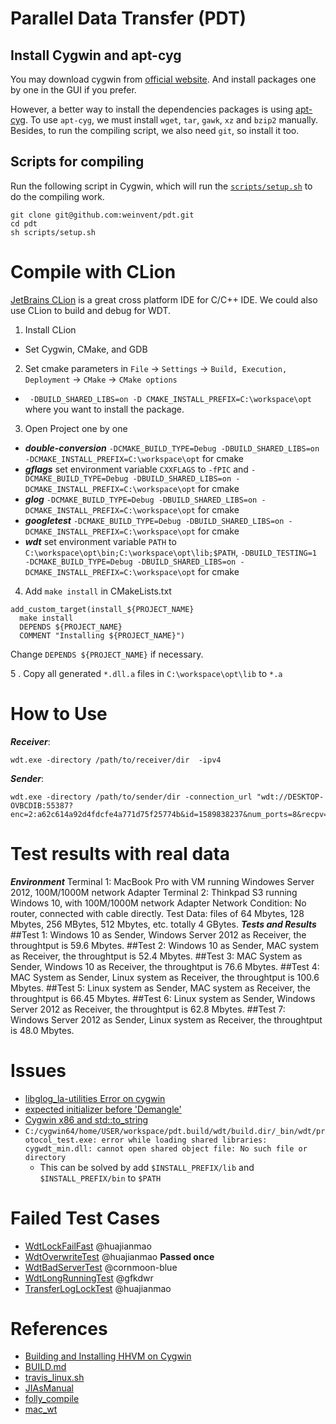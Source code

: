 # Parallel Data Transfer (PDT)

## Install Cygwin and apt-cyg
You may download cygwin from [official website](http://cygwin.com/setup-x86.exe). And install packages one by one in the GUI if you prefer.

However, a better way to install the dependencies packages is using [apt-cyg](../apt-cyg).
To use `apt-cyg`, we must install `wget`, `tar`, `gawk`, `xz` and `bzip2` manually.
Besides, to run the compiling script, we also need `git`, so install it too.


## Scripts for compiling
Run the following script in Cygwin, which will run the [`scripts/setup.sh`](scripts/setup.sh) to do the compiling work.
``` shell
git clone git@github.com:weinvent/pdt.git
cd pdt
sh scripts/setup.sh
```

# Compile with CLion
[JetBrains CLion](http://jetbrains.com/clion) is a great cross platform IDE for C/C++ IDE.
We could also use CLion to build and debug for WDT.

1. Install CLion
 - Set Cygwin, CMake, and GDB
  
2. Set cmake parameters in `File` -> `Settings` -> `Build, Execution, Deployment` -> `CMake` -> `CMake options`
 - ` -DBUILD_SHARED_LIBS=on -D CMAKE_INSTALL_PREFIX=C:\workspace\opt` where you want to install the package.

3. Open Project one by one
 - ***double-conversion*** `-DCMAKE_BUILD_TYPE=Debug -DBUILD_SHARED_LIBS=on -DCMAKE_INSTALL_PREFIX=C:\workspace\opt` for cmake
 - ***gflags*** set environment variable `CXXFLAGS` to `-fPIC` and `-DCMAKE_BUILD_TYPE=Debug -DBUILD_SHARED_LIBS=on -DCMAKE_INSTALL_PREFIX=C:\workspace\opt` for cmake
 - ***glog*** `-DCMAKE_BUILD_TYPE=Debug -DBUILD_SHARED_LIBS=on -DCMAKE_INSTALL_PREFIX=C:\workspace\opt` for cmake
 - ***googletest*** `-DCMAKE_BUILD_TYPE=Debug -DBUILD_SHARED_LIBS=on -DCMAKE_INSTALL_PREFIX=C:\workspace\opt` for cmake
 - ***wdt*** set environment variable `PATH` to `C:\workspace\opt\bin;C:\workspace\opt\lib;$PATH`, `-DBUILD_TESTING=1 -DCMAKE_BUILD_TYPE=Debug -DBUILD_SHARED_LIBS=on -DCMAKE_INSTALL_PREFIX=C:\workspace\opt` for cmake
 
4. Add `make install` in CMakeLists.txt
  ```
  add_custom_target(install_${PROJECT_NAME}
    make install
    DEPENDS ${PROJECT_NAME}
    COMMENT "Installing ${PROJECT_NAME}")
  ```
  Change `DEPENDS ${PROJECT_NAME}` if necessary.

5 . Copy all generated `*.dll.a` files in `C:\workspace\opt\lib` to `*.a`

# How to Use
***Receiver***:
``` shell
wdt.exe -directory /path/to/receiver/dir  -ipv4
```
***Sender***:
``` shell
wdt.exe -directory /path/to/sender/dir -connection_url "wdt://DESKTOP-OVBCDIB:55387?enc=2:a62c614a92d4fdcfe4a771d75f25774b&id=1589838237&num_ports=8&recpv=26"
```

# Test results with real data

***Environment***
Terminal 1: MacBook Pro with VM running Windowes Server 2012, 100M/1000M network Adapter
Terminal 2: Thinkpad S3 running Windows 10, with 100M/1000M network Adapter
Network Condition: No router, connected with cable directly.
Test Data: files of 64 Mbytes, 128 Mbytes, 256 MBytes, 512 Mbytes, etc. totally 4 GBytes.
***Tests and Results***
##Test 1: Windows 10 as Sender, Windows Server 2012 as Receiver, the throughtput is 59.6 Mbytes.
##Test 2: Windows 10 as Sender, MAC system as Receiver, the throughtput is 52.4 Mbytes.
##Test 3: MAC System as Sender, Windows 10 as Receiver, the throughtput is 76.6 Mbytes.
##Test 4: MAC System as Sender, Linux system as Receiver, the throughtput is 100.6 Mbytes.
##Test 5: Linux system as Sender, MAC system as Receiver, the throughtput is 66.45 Mbytes.
##Test 6: Linux system as Sender, Windows Server 2012 as Receiver, the throughtput is 62.8 Mbytes.
##Test 7: Windows Server 2012 as Sender, Linux system as Receiver, the throughtput is 48.0 Mbytes.


# Issues
 - [libglog_la-utilities Error on cygwin](https://github.com/google/glog/issues/44)
 - [expected initializer before 'Demangle'](https://github.com/google/glog/issues/52)
 - [Cygwin x86 and std::to_string](https://github.com/CleverRaven/Cataclysm-DDA/issues/13286)
 - `C:/cygwin64/home/USER/workspace/pdt.build/wdt/build.dir/_bin/wdt/protocol_test.exe: error while loading shared libraries: cygwdt_min.dll: cannot open shared object file: No such file or directory`
   * This can be solved by add `$INSTALL_PREFIX/lib` and `$INSTALL_PREFIX/bin` to `$PATH`

# Failed Test Cases
 - [WdtLockFailFast](https://github.com/facebook/wdt/blob/master/test/wdt_lock_failfast.sh) @huajianmao
 - [WdtOverwriteTest](https://github.com/facebook/wdt/blob/master/test/wdt_overwrite_test.py) @huajianmao **Passed once**
 - [WdtBadServerTest](https://github.com/facebook/wdt/blob/master/test/wdt_bad_server_test.py) @cornmoon-blue
 - [WdtLongRunningTest](https://github.com/facebook/wdt/blob/master/test/wdt_long_running_test.py) @gfkdwr
 - [TransferLogLockTest](https://github.com/facebook/wdt/blob/master/test/transfer_log_lock_test.sh) @huajianmao

# References
 - [Building and Installing HHVM on Cygwin](https://github.com/facebook/hhvm/wiki/Building-and-Installing-HHVM-on-Cygwin)
 - [BUILD.md](https://github.com/facebook/wdt/blob/master/build/BUILD.md)
 - [travis_linux.sh](https://github.com/facebook/wdt/blob/master/build/travis_linux.sh)
 - [JIAsManual](./JIAsManual)
 - [folly_compile](./folly_compile)
 - [mac_wt](./mac_wt)

